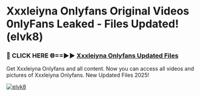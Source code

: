 # Xxxleiyna Onlyfans Original Videos 0nlyFans Leaked - Files Updated! (elvk8)

<h3>🔴 CLICK HERE 🌐==►► <a href="https://tinyurl.com/ehrbuxhb" rel="nofollow">Xxxleiyna Onlyfans Updated Files</a></h3>

Get Xxxleiyna Onlyfans and all content. Now you can access all videos and pictures of Xxxleiyna Onlyfans. New Updated Files 2025!

[![elvk8](https://i.imgur.com/lVYEuWS.gif)](https://tinyurl.com/ehrbuxhb)
